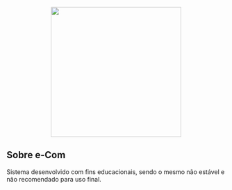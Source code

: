 <p align="center"><img src="http://www.ecomb2b.com.cn/images/ecom.png" width="300"></p>

## Sobre e-Com

Sistema desenvolvido com fins educacionais, sendo o mesmo não estável e não recomendado para uso final.
